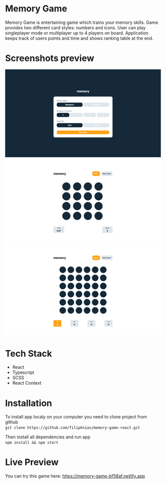 # Memory Game
Memory Game is entertaining game which trains your memory skills. Game provides two different card styles: numbers and icons. User can play singleplayer mode or multiplayer up to 4 players on board. Application keeps track of users points and time and shows ranking table at the end.

# Screenshots preview 
![index screenshot](screenshots/index_screenshot.png)
<br/>
![game screenshot](screenshots/game_screenshot1.png)
<br/>
![game screenshot](screenshots/game_screenshot2.png)

# Tech Stack
+ React
+ Typescript
+ SCSS
+ React Context

# Installation
To install app localy on your computer you need to clone project from github\
`git clone https://github.com/filipknias/memory-game-react.git`

Then install all dependencies and run app\
`npm install && npm start`

# Live Preview
You can try this game here: https://memory-game-bf58af.netlify.app